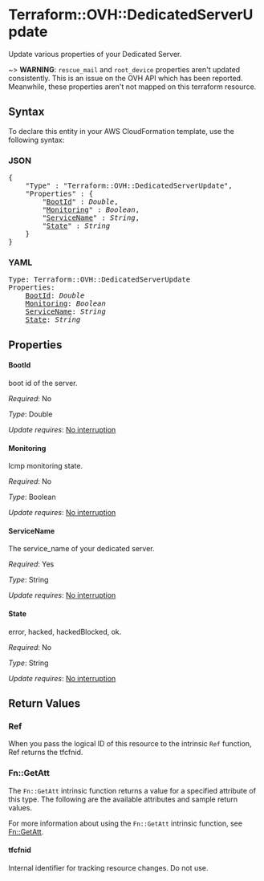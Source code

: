 # Terraform::OVH::DedicatedServerUpdate

Update various properties of your Dedicated Server.

~> __WARNING__: `rescue_mail` and `root_device` properties aren't
updated consistently. This is an issue on the OVH API which 
has been reported. Meanwhile, these properties aren't not mapped
on this terraform resource.

## Syntax

To declare this entity in your AWS CloudFormation template, use the following syntax:

### JSON

<pre>
{
    "Type" : "Terraform::OVH::DedicatedServerUpdate",
    "Properties" : {
        "<a href="#bootid" title="BootId">BootId</a>" : <i>Double</i>,
        "<a href="#monitoring" title="Monitoring">Monitoring</a>" : <i>Boolean</i>,
        "<a href="#servicename" title="ServiceName">ServiceName</a>" : <i>String</i>,
        "<a href="#state" title="State">State</a>" : <i>String</i>
    }
}
</pre>

### YAML

<pre>
Type: Terraform::OVH::DedicatedServerUpdate
Properties:
    <a href="#bootid" title="BootId">BootId</a>: <i>Double</i>
    <a href="#monitoring" title="Monitoring">Monitoring</a>: <i>Boolean</i>
    <a href="#servicename" title="ServiceName">ServiceName</a>: <i>String</i>
    <a href="#state" title="State">State</a>: <i>String</i>
</pre>

## Properties

#### BootId

boot id of the server.

_Required_: No

_Type_: Double

_Update requires_: [No interruption](https://docs.aws.amazon.com/AWSCloudFormation/latest/UserGuide/using-cfn-updating-stacks-update-behaviors.html#update-no-interrupt)

#### Monitoring

Icmp monitoring state.

_Required_: No

_Type_: Boolean

_Update requires_: [No interruption](https://docs.aws.amazon.com/AWSCloudFormation/latest/UserGuide/using-cfn-updating-stacks-update-behaviors.html#update-no-interrupt)

#### ServiceName

The service_name of your dedicated server.

_Required_: Yes

_Type_: String

_Update requires_: [No interruption](https://docs.aws.amazon.com/AWSCloudFormation/latest/UserGuide/using-cfn-updating-stacks-update-behaviors.html#update-no-interrupt)

#### State

error, hacked, hackedBlocked, ok.

_Required_: No

_Type_: String

_Update requires_: [No interruption](https://docs.aws.amazon.com/AWSCloudFormation/latest/UserGuide/using-cfn-updating-stacks-update-behaviors.html#update-no-interrupt)

## Return Values

### Ref

When you pass the logical ID of this resource to the intrinsic `Ref` function, Ref returns the tfcfnid.

### Fn::GetAtt

The `Fn::GetAtt` intrinsic function returns a value for a specified attribute of this type. The following are the available attributes and sample return values.

For more information about using the `Fn::GetAtt` intrinsic function, see [Fn::GetAtt](https://docs.aws.amazon.com/AWSCloudFormation/latest/UserGuide/intrinsic-function-reference-getatt.html).

#### tfcfnid

Internal identifier for tracking resource changes. Do not use.


